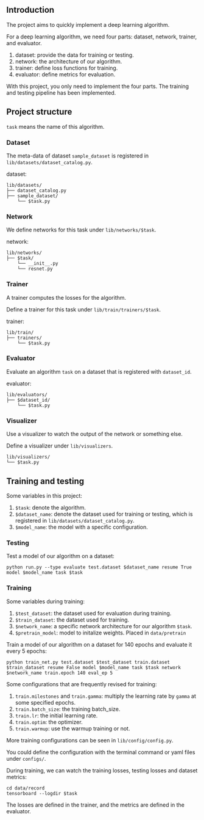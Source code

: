## Introduction

The project aims to quickly implement a deep learning algorithm.

For a deep learning algorithm, we need four parts: dataset, network, trainer, and evaluator.
1. dataset: provide the data for training or testing.
2. network: the architecture of our algorithm.
3. trainer: define loss functions for training.
4. evaluator: define metrics for evaluation.

With this project, you only need to implement the four parts. The training and testing pipeline has been implemented.

## Project structure

`task` means the name of this algorithm.

### Dataset

The meta-data of dataset `sample_dataset` is registered in `lib/datasets/dataset_catalog.py`.

dataset:
```
lib/datasets/
├── dataset_catalog.py
├── sample_dataset/
    └── $task.py
```

### Network

We define networks for this task under `lib/networks/$task`.

network:
```
lib/networks/
├── $task/
    └── __init__.py
    └── resnet.py
```

### Trainer

A trainer computes the losses for the algorithm.

Define a trainer for this task under `lib/train/trainers/$task`.

trainer:
```
lib/train/
├── trainers/
    └── $task.py
```

### Evaluator

Evaluate an algorithm `task` on a dataset that is registered with `dataset_id`.

evaluator:
```
lib/evaluators/
├── $dataset_id/
    └── $task.py
```

### Visualizer

Use a visualizer to watch the output of the network or something else.

Define a visualizer under `lib/visualizers`.

```
lib/visualizers/
└── $task.py
```

## Training and testing

Some variables in this project:
1. `$task`: denote the algorithm.
2. `$dataset_name`: denote the dataset used for training or testing, which is registered in `lib/datasets/dataset_catalog.py`.
3. `$model_name`: the model with a specific configuration.

### Testing

Test a model of our algorithm on a dataset:
```
python run.py --type evaluate test.dataset $dataset_name resume True model $model_name task $task
```

### Training

Some variables during training:
1. `$test_dataset`: the dataset used for evaluation during training.
2. `$train_dataset`: the dataset used for training.
3. `$network_name`: a specific network architecture for our algorithm `$task`.
4. `$pretrain_model`: model to initalize weights. Placed in `data/pretrain`

Train a model of our algorithm on a dataset for 140 epochs and evaluate it every 5 epochs:

```
python train_net.py test.dataset $test_dataset train.dataset $train_dataset resume False model $model_name task $task network $network_name train.epoch 140 eval_ep 5
```

Some configurations that are frequently revised for training:
1. `train.milestones` and `train.gamma`: multiply the learning rate by `gamma` at some specified epochs.
2. `train.batch_size`: the training batch_size.
3. `train.lr`: the initial learning rate.
4. `train.optim`: the optimizer.
5. `train.warmup`: use the warmup training or not.

More training configurations can be seen in `lib/config/config.py`.

You could define the configuration with the terminal command or yaml files under `configs/`.

During training, we can watch the training losses, testing losses and dataset metrics:

```
cd data/record
tensorboard --logdir $task
```

The losses are defined in the trainer, and the metrics are defined in the evaluator.